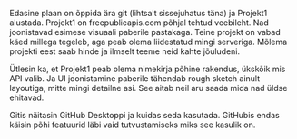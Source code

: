 Edasine plaan on õppida ära git (lihtsalt sissejuhatus täna) ja Projekt1 alustada. Projekt1 on freepublicapis.com põhjal tehtud veebileht. Nad joonistavad esimese visuaali paberile pastakaga. Teine projekt on vabad käed millega tegeleb, aga peab olema liidestatud mingi serveriga. Mõlema projekti eest saab hinde ja ilmselt teeme neid kahte jõuludeni.

Ütlesin ka, et Projekt1 peab olema nimekirja põhine rakendus, ükskõik mis API valib. Ja UI joonistamine paberile tähendab rough sketch ainult layoutiga, mitte mingi detailne asi. See aitab neil aru saada mida nad üldse ehitavad.

Gitis näitasin GitHub Desktoppi ja kuidas seda kasutada. GitHubis endas käisin põhi featuurid läbi vaid tutvustamiseks miks see kasulik on.
